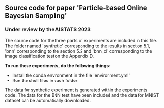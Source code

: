 ## Source code for paper 'Particle-based Online Bayesian Sampling' 
### Under review by the AISTATS 2023

The source code for the three parts of experiments are included in this file. The folder named 'synthetic' 
corresponding to the results in section 5.1, 'bnn' corresponding to the section 5.2 and 'bnn_cl' corresponding to the
image classification test on the Appendix D.

**To run these experiments, do the following things:**
- Install the conda environment in the file 'environment.yml'
- Run the shell files in each folder

The data for synthetic experiment is generated within the experiments code. The data for the BNN test have been included
and the data for MNIST dataset can be automatically downloaded.

